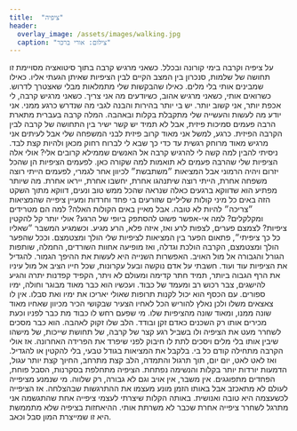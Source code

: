 ```yaml
---
title:  "ציפיה"
header:
  overlay_image: /assets/images/walking.jpg
  caption: "צילום: אורי ברכר"
---
```

על ציפיה וקרבה בימי קורונה ובכלל.
כשאני מרגיש קרבה בתוך סיטואציה מסויימת זו תחושה של שלמות, סנכרון בין המצב הקיים לבין הציפיות שאיתן הגעתי אליו. כאילו שמבינים אותי בלי מלים. כאילו שהבקשות שלי מתמלאות מבלי שאצטרך  לדרוש. כשרואים אותי, כשאני מרגיש אהוב, כשיודעים מה אני צריך.
כשאני מרגיש קרבה, לי אכפת יותר, אני קשוב יותר. יש בי יותר בהירות והבנה לגבי מה שנדרש כרגע ממני. אני יודע מה לעשות והעשייה שלי מתקבלת בקלות ובאהבה.
המלה קרבה בעברית מתארת הרבה פעמים סמיכות פיזית, אבל לא תמיד יש קשר ישיר בין התחושה של קרבה לבין הקרבה הפיזית. כרגע, למשל אני מאוד קרוב פיזית לבני המשפחה שלי אבל לעיתים אני מרגיש מאוד מרוחק רגשית עד כדי כך שבא לי לברוח רחוק מכאן ולהיות קצת לבד.
ניסיתי להבין למה קשה לי להרגיש קרבה אל האנשים שממילא קרובים אלי? אולי אלה הציפיות שלי שהרבה פעמים לא תואמות למה שקורה כאן. לפעמים הציפיות הן שהכל יזרום ויהיה הרמוני אבל המציאות ״משתבשת״ לכיוון אחר לגמרי, לפעמים הייתי רוצה משפחה אחרת, הייתי רוצה שיתנהגו אחרת, יחשבו אחרת, ייראו אחרת.
מה שיותר מפתיע הוא שדווקא ברגעים כאלה שנראה שהכל ממש טוב ונעים, דווקא מתוך השקט הזה באים כל מיני קולות שליליים שזורעים בי פחד וחרדות ומעיין ציפייה שהמציאות ״צריכה״ להיות לא טובה. אבל מאיין באים הקולות האלה? למה הם מטרידים ומקלקלים? למה אי-אפשר פשוט להסתפק ביופי של הרגע?
אולי יותר קל להקטין ציפיות? לצמצם פערים, לצפות לרע ואז, איזה פלא, הרע מגיע. וכשמגיע המשבר ״שאליו כל כך ציפיתי״, פתאום הפער בין המציאות לציפיות שלי הולך ומצטמצם. וככל שהפער הולך ומצטמצם, הקרבה הולכת וגדלה, ואז מופיעה אחוות השורדים, החמלה, שותפות הגורל והגבורה אל מול האויב.
האפשרות השנייה היא לעשות את ההיפך הגמור. להגדיל את הציפיות עוד ועוד. חשבתי על אדם נוקשה ובעל עקרונות, שכל חייו הציב אל מול עיניו את הרף הגבוה ביותר, תמיד חתר קדימה ומעולם לא ויתר, הקפיד קפדנות יתרה והגיע להישגים, צבר רכוש רב ומעמד של כבוד. ועכשיו הוא כבר מאוד מבוגר וחולה, ימיו ספורים. עם הכסף הוא יכול לקנות תרופות שאולי יאריכו את ימיו ואת סבלו. אין לו צאצאים משלו ולכן נאלץ להוריש הכל לאחיו הצעיר שבקושי הכיר מכיוון שאחיו מאוד שונה ממנו, ומאוד שונה מהציפיות שלו. מי שפעם רחש לו כבוד מת כבר לפניו וכעת מכירים אותו רק השכנים כאדם זקן ובודד. הלב שלו זקוק לאהבה. הוא כבר מסכים לשחרר מעט את הציפיה ולו בשביל רגע קצר של קרבה, של תחושת שייכות, של מישהו שיבין אותו בלי מלים ויסכים לתת לו חיבוק לפני שיפרד את הפרידה האחרונה.
אז אולי הקרבה מתחילה קודם כל בי. בלקבל את המציאות בגודל טבעי, בלי להקטין או להגדיל. ואז לאט לאט, יום יום, תוך תרגול והתמדה, הלב קצת מתרחב, החיוך קצת יותר עגול, הדמעות יורדות יותר בקלות והנשימה נפתחת. הציפיה מתחלפת בסקרנות, הסבל פוחת, הפחדים מתפוגגים. אין משבר, אין אויב וגם לא גבורה, רק שלווה.
מי שנמנע מציפייה לעולם לא מתאכזב אבל באותו הזמן מונע מעצמו את ההתרגשות שבהצלחה.  אז הציפייה לכשעצמה היא טובה ואנושית. באותה הקלות שיצרתי לעצמי ציפייה אחת שהתגשמה אני מתרגל לשחרר ציפייה אחרת שכבר לא משרתת אותי. ההיאחזות בציפיה שלא מתממשת היא זו שמייצרת המון סבל וכאב.